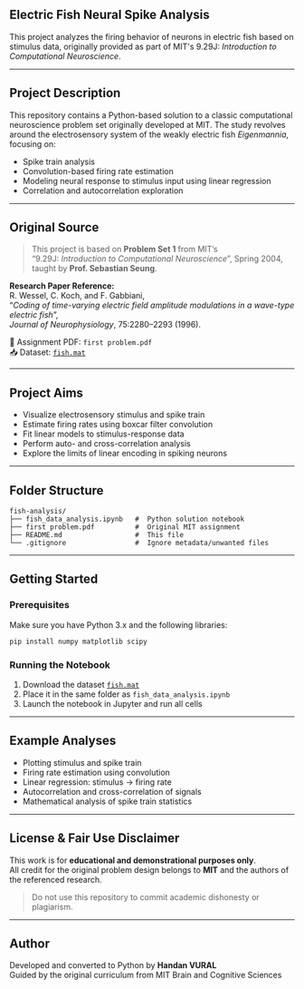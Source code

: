 ## Electric Fish Neural Spike Analysis

This project analyzes the firing behavior of neurons in electric fish based on stimulus data, originally provided as part of MIT's 9.29J: *Introduction to Computational Neuroscience*.

---

## Project Description

This repository contains a Python-based solution to a classic computational neuroscience problem set originally developed at MIT. The study revolves around the electrosensory system of the weakly electric fish *Eigenmannia*, focusing on:

- Spike train analysis  
- Convolution-based firing rate estimation  
- Modeling neural response to stimulus input using linear regression  
- Correlation and autocorrelation exploration

---

## Original Source

> This project is based on **Problem Set 1** from MIT’s  
> “9.29J: *Introduction to Computational Neuroscience*”, Spring 2004,  
> taught by **Prof. Sebastian Seung**.

**Research Paper Reference:**  
R. Wessel, C. Koch, and F. Gabbiani,  
“*Coding of time-varying electric field amplitude modulations in a wave-type electric fish*”,  
*Journal of Neurophysiology*, 75:2280–2293 (1996).

📄 Assignment PDF: `first problem.pdf`  
📥 Dataset: [`fish.mat`](http://web.mit.edu/9.29j/www/assignments/fish.mat)

---

## Project Aims

- Visualize electrosensory stimulus and spike train  
- Estimate firing rates using boxcar filter convolution  
- Fit linear models to stimulus-response data  
- Perform auto- and cross-correlation analysis  
- Explore the limits of linear encoding in spiking neurons

---

## Folder Structure

```
fish-analysis/
├── fish_data_analysis.ipynb   #  Python solution notebook
├── first problem.pdf          #  Original MIT assignment
├── README.md                  #  This file
└── .gitignore                 #  Ignore metadata/unwanted files
```

---

## Getting Started

### Prerequisites

Make sure you have Python 3.x and the following libraries:

```bash
pip install numpy matplotlib scipy
```

### Running the Notebook

1. Download the dataset [`fish.mat`](http://web.mit.edu/9.29j/www/assignments/fish.mat)  
2. Place it in the same folder as `fish_data_analysis.ipynb`  
3. Launch the notebook in Jupyter and run all cells

---

## Example Analyses

- Plotting stimulus and spike train  
-  Firing rate estimation using convolution  
-  Linear regression: stimulus → firing rate  
-  Autocorrelation and cross-correlation of signals  
-  Mathematical analysis of spike train statistics

---

## License & Fair Use Disclaimer

This work is for **educational and demonstrational purposes only**.  
All credit for the original problem design belongs to **MIT** and the authors of the referenced research.

>  Do not use this repository to commit academic dishonesty or plagiarism.

---

## Author

Developed and converted to Python by **Handan VURAL**  
Guided by the original curriculum from MIT Brain and Cognitive Sciences


